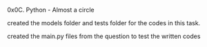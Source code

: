 0x0C. Python - Almost a circle

created the models folder and tests folder for the codes in this task.

created the main.py files from the question to test the written codes 
